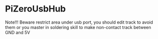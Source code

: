 # PiZeroUsbHub
Note!!! Beware restrict area under usb port, you should edit track to avoid them or you master in soldering skill to make non-contact track between GND and 5V
